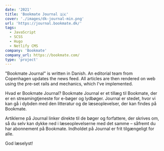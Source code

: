```yaml
---
date: '2021'
title: 'Bookmate Journal 🇩🇰'
cover: './images/dk-journal-min.png'
url: 'https://journal.bookmate.dk/'
tags: 
  - JavaScript
  - SCSS
  - Hugo
  - Netlify CMS
company: 'Bookmate'
company_url: https://bookmate.com/
type: 'project'
---
```


"Bookmate Journal" is written in Danish. An editorial team from Copenhagen updates the news feed. All articles are then rendered on web using the pre-set rails and mechanics, which I've implemented.

Hvad er Bookmate Journal? Bookmate Journal er et tillæg til Bookmate, der er en streamingtjeneste for e-bøger og lydbøger. Journal er stedet, hvor vi kan gå i dybden med den litteratur og de læseoplevelser, der kan findes på Bookmate.

Artiklerne på Journal linker direkte til de bøger og forfattere, der skrives om, så du selv kan dykke ned i læseoplevelserne med det samme – såfremt du har abonnement på Bookmate. Indholdet på Journal er frit tilgængeligt for alle.

God læselyst!
